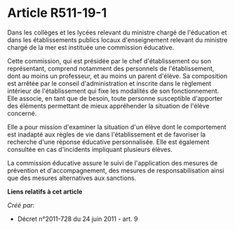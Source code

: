 # Article R511-19-1

Dans les collèges et les lycées relevant du ministre chargé de l'éducation et dans les établissements publics locaux
d'enseignement relevant du ministre chargé de la mer est instituée une commission éducative. 

Cette commission, qui est présidée par le chef d'établissement ou son représentant, comprend notamment des personnels de
l'établissement, dont au moins un professeur, et au moins un parent d'élève. Sa composition est arrêtée par le conseil
d'administration et inscrite dans le règlement intérieur de l'établissement qui fixe les modalités de son fonctionnement.
Elle associe, en tant que de besoin, toute personne susceptible d'apporter des éléments permettant de mieux appréhender la
situation de l'élève concerné. 

Elle a pour mission d'examiner la situation d'un élève dont le comportement est inadapté aux règles de vie dans
l'établissement et de favoriser la recherche d'une réponse éducative personnalisée. Elle est également consultée en cas
d'incidents impliquant plusieurs élèves. 

La commission éducative assure le suivi de l'application des mesures de prévention et d'accompagnement, des mesures de
responsabilisation ainsi que des mesures alternatives aux sanctions.

**Liens relatifs à cet article**

_Créé par_:

  - Décret n°2011-728 du 24 juin 2011 - art. 9
